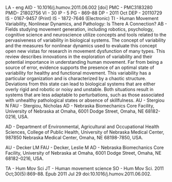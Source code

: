LA  - eng
AID - 10.1016/j.humov.2011.06.002 [doi]
PMC - PMC3183280
PMID- 21802756
VI  - 30
IP  - 5
PG  - 869-88
DP  - 2011 Oct
DEP - 20110729
IS  - 0167-9457 (Print)
IS  - 1872-7646 (Electronic)
TI  - Human Movement Variability, Nonlinear Dynamics, and Pathology: Is There A Connection?
AB  - Fields studying movement generation, including robotics, psychology, cognitive science and neuroscience utilize concepts and tools related to the pervasiveness of variability in biological systems. The concept of variability and the measures for nonlinear dynamics used to evaluate this concept open new vistas for research in movement dysfunction of many types. This review describes innovations in the exploration of variability and their potential importance in understanding human movement. Far from being a source of error, evidence supports the presence of an optimal state of variability for healthy and functional movement. This variability has a particular organization and is characterized by a chaotic structure. Deviations from this state can lead to biological systems that are either overly rigid and robotic or noisy and unstable. Both situations result in systems that are less adaptable to perturbations, such as those associated with unhealthy pathological states or absence of skillfulness. 
AU  - Stergiou N
FAU - Stergiou, Nicholas
AD  - Nebraska Biomechanics Core Facility, University of Nebraska at Omaha, 6001 Dodge Street, Omaha, NE 68182-0216, USA.

AD  - Department of Environmental, Agricultural and Occupational Health Sciences, College of Public Health, University of Nebraska Medical Center, 987850 Nebraska Medical Center, Omaha, NE 68198-7850, USA.

AU  - Decker LM
FAU - Decker, Leslie M
AD  - Nebraska Biomechanics Core Facility, University of Nebraska at Omaha, 6001 Dodge Street, Omaha, NE 68182-0216, USA.

TA  - Hum Mov Sci
JT  - Human movement science
SO  - Hum Mov Sci. 2011 Oct;30(5):869-88. Epub 2011 Jul 29 doi:10.1016/j.humov.2011.06.002.